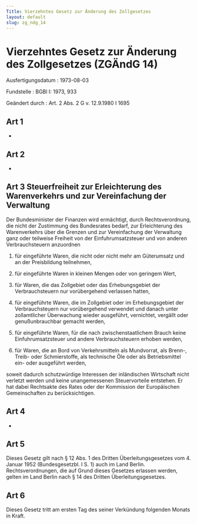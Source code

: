 ```yaml
---
Title: Vierzehntes Gesetz zur Änderung des Zollgesetzes
layout: default
slug: zg_ndg_14
---
```


# Vierzehntes Gesetz zur Änderung des Zollgesetzes (ZGÄndG 14)

Ausfertigungsdatum
:   1973-08-03

Fundstelle
:   BGBl I: 1973, 933

Geändert durch
:   Art. 2 Abs. 2 G v. 12.9.1980 I 1695


## Art 1

-


## Art 2

-


## Art 3 Steuerfreiheit zur Erleichterung des Warenverkehrs und zur Vereinfachung der Verwaltung

Der Bundesminister der Finanzen wird ermächtigt, durch
Rechtsverordnung, die nicht der Zustimmung des Bundesrates bedarf, zur
Erleichterung des Warenverkehrs über die Grenzen und zur Vereinfachung
der Verwaltung ganz oder teilweise Freiheit von der
Einfuhrumsatzsteuer und von anderen Verbrauchsteuern anzuordnen

1.  für eingeführte Waren, die nicht oder nicht mehr am Güterumsatz und an
    der Preisbildung teilnehmen,


2.  für eingeführte Waren in kleinen Mengen oder von geringem Wert,


3.  für Waren, die das Zollgebiet oder das Erhebungsgebiet der
    Verbrauchsteuern nur vorübergehend verlassen hatten,


4.  für eingeführte Waren, die im Zollgebiet oder im Erhebungsgebiet der
    Verbrauchsteuern nur vorübergehend verwendet und danach unter
    zollamtlicher Überwachung wieder ausgeführt, vernichtet, vergällt oder
    genußunbrauchbar gemacht werden,


5.  für eingeführte Waren, für die nach zwischenstaatlichem Brauch keine
    Einfuhrumsatzsteuer und andere Verbrauchsteuern erhoben werden,


6.  für Waren, die an Bord von Verkehrsmitteln als Mundvorrat, als Brenn-,
    Treib- oder Schmierstoffe, als technische Öle oder als Betriebsmittel
    ein- oder ausgeführt werden,



soweit dadurch schutzwürdige Interessen der inländischen Wirtschaft
nicht verletzt werden und keine unangemessenen Steuervorteile
entstehen. Er hat dabei Rechtsakte des Rates oder der Kommission der
Europäischen Gemeinschaften zu berücksichtigen.


## Art 4

-


## Art 5

Dieses Gesetz gilt nach § 12 Abs. 1 des Dritten Überleitungsgesetzes
vom 4. Januar 1952 (Bundesgesetzbl. I S. 1) auch im Land Berlin.
Rechtsverordnungen, die auf Grund dieses Gesetzes erlassen werden,
gelten im Land Berlin nach § 14 des Dritten Überleitungsgesetzes.


## Art 6

Dieses Gesetz tritt am ersten Tag des seiner Verkündung folgenden
Monats in Kraft.


